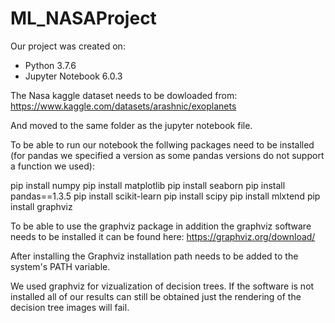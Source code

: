 # ML_NASAProject

Our project was created on:
- Python 3.7.6
- Jupyter Notebook 6.0.3

The Nasa kaggle dataset needs to be dowloaded from: 
https://www.kaggle.com/datasets/arashnic/exoplanets

And moved to the same folder as the jupyter notebook file.

To be able to run our notebook the follwing packages need to be installed (for pandas we specified a version as some pandas versions
do not support a function we used):

pip install numpy
pip install matplotlib
pip install seaborn
pip install pandas==1.3.5
pip install scikit-learn
pip install scipy
pip install mlxtend
pip install graphviz

To be able to use the graphviz package in addition the graphviz software needs to be installed it can be found here:
https://graphviz.org/download/

After installing the Graphviz installation path needs to be added to the system's PATH variable.

We used graphviz for vizualization of decision trees. If the software is not installed all of our results can still be
obtained just the rendering of the decision tree images will fail.
